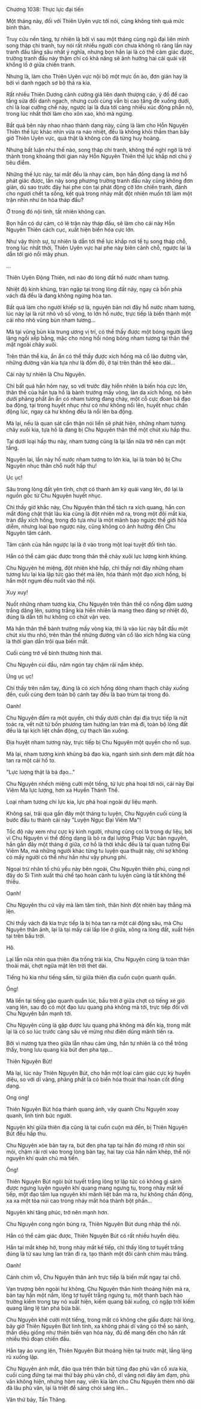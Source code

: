 




Chương 1038: Thực lực đại tiến


Một tháng này, đối với Thiên Uyên vực tới nói, cũng không tính quá mức bình thản.

Truy cứu nền tảng, tự nhiên là bởi vì sau một tháng cùng ngũ đại liên minh song tháp chi tranh, tuy nói rất nhiều người còn chưa không rõ ràng lần này tranh đấu tầng sâu nhất ý nghĩa, nhưng bọn hắn lại là có thể cảm giác được, trường tranh đấu này thậm chí có khả năng sẽ ảnh hưởng hai cái quái vật khổng lồ ở giữa chiến tranh.

Nhưng là, làm cho Thiên Uyên vực nội bộ một mực ồn ào, đơn giản hay là bởi vì danh ngạch sơ bộ thả ra kia.

Rất nhiều Thiên Dương cảnh cường giả liên danh thượng cáo, ý đồ để cao tầng sửa đổi danh ngạch, nhưng cuối cùng vẫn bị cao tầng đè xuống dưới, chỉ là loại cưỡng chế này, ngược lại là đưa tới càng nhiều xúc động phẫn nộ, trong lúc nhất thời làm cho xôn xao, khó mà ngừng.

Bất quá bên này nhao nhao thành dạng này, cũng là làm cho Hỗn Nguyên Thiên thế lực khác nhìn vừa ra náo nhiệt, đều là không khỏi thầm than bây giờ Thiên Uyên vực, quả thật là không còn đã từng huy hoàng.

Nhưng bất luận như thế nào, song tháp chi tranh, không thể nghi ngờ là trở thành trong khoảng thời gian này Hỗn Nguyên Thiên thế lực khắp nơi chú ý tiêu điểm.

Những thế lực này, tai mắt đều là nhạy cảm, bọn hắn đồng dạng là mơ hồ phát giác được, lần này song phương trường tranh đấu này cũng không đơn giản, dù sao trước đây hai phe còn tại phát động cỡ lớn chiến tranh, đánh cho ngươi chết ta sống, kết quả trong nháy mắt đột nhiên muốn tới làm một trận nhìn như ôn hòa tháp đấu?

Ở trong đó nội tình, tất nhiên không cạn.

Bọn hắn có dự cảm, có lẽ trận này tháp đấu, sẽ làm cho cái này Hỗn Nguyên Thiên cách cục, xuất hiện biến hóa cực lớn.

Như vậy thịnh sự, tự nhiên là dẫn tới thế lực khắp nơi tề tụ song tháp chỗ, trong lúc nhất thời, Thiên Uyên vực hai phe này biên cảnh chỗ, ngược lại là dẫn tới gió nổi mây phun.

...

Thiên Uyên Động Thiên, nơi nào đó lòng đất hồ nước nham tương.

Nhiệt độ kinh khủng, tràn ngập tại trong lòng đất này, ngay cả bốn phía vách đá đều là đang không ngừng hòa tan.

Bất quá làm cho người khiếp sợ là, nguyên bản nơi đây hồ nước nham tương, lúc này lại là rút nhỏ vô số vòng, to lớn hồ nước, trực tiếp là biến thành một cái nho nhỏ vũng bùn nham tương...

Mà tại vũng bùn kia trung ương vị trí, có thể thấy được một bóng người lẳng lặng ngồi xếp bằng, mặc cho nóng hổi nóng bỏng nham tương tại thân thể mặt ngoài chảy xuôi.

Trên thân thể kia, ẩn ẩn có thể thấy được xích hồng mà cổ lão đường vân, những đường vân kia tựa như là đốm đỏ, ở tại trên thân thể kéo dài...

Cái này tự nhiên là Chu Nguyên.

Chỉ bất quá hắn hôm nay, so với trước đây hiển nhiên là biến hóa cực lớn, thân thể của hắn tựa hồ là bành trướng mấy vòng, làn da xích hồng, nó bên dưới phảng phất ẩn ẩn có nham tương đang chảy, một cỗ cực đoan bá đạo ba động, tại trong huyết nhục như có như không nổi lên, huyết nhục chấn động lúc, ngay cả hư không đều là nổi lên ba động.

Mà lại, nếu là quan sát cẩn thận nói liền sẽ phát hiện, những nham tương chảy xuôi kia, tựa hồ là đang bị Chu Nguyên thân thể một chút xíu hấp thu.

Tại dưới loại hấp thu này, nham tương cũng là lại lần nữa trở nên cạn một tầng.

Nguyên lai, lần này hồ nước nham tương to lớn kia, lại là toàn bộ bị Chu Nguyên nhục thân chỗ nuốt hấp thu!

Ục ục!

Sâu trong lòng đất yên tĩnh, chợt có thanh âm kỳ quái vang lên, đó lại là nguồn gốc từ Chu Nguyên huyết nhục.

Chỉ thấy giờ khắc này, Chu Nguyên thân thể tách ra xích quang, hắn con mắt đóng chặt thật lâu kia cũng là đột nhiên mở ra, trong một đôi mắt kia, tràn đầy xích hồng, trong đó tựa như là một mảnh bạo ngược thế giới hỏa diễm, nhưng loại bạo ngược này, cũng không có ảnh hưởng đến Chu Nguyên tâm cảnh.

Tâm cảnh của hắn ngược lại là ở vào trong một loại tuyệt đối tỉnh táo.

Hắn có thể cảm giác được trong thân thể chảy xuôi lực lượng kinh khủng.

Chu Nguyên hé miệng, đột nhiên khẽ hấp, chỉ thấy nơi đây những nham tương lưu lại kia lập tức gào thét mà lên, hóa thành một đạo xích hồng, bị hắn một ngụm đều nuốt vào thể nội.

Xuy xuy!

Nuốt những nham tương kia, Chu Nguyên trên thân thể có nồng đậm sương trắng dâng lên, sương trắng kia hiển nhiên là mang theo đáng sợ nhiệt độ, đúng là dẫn tới hư không có chút vặn vẹo.

Mà hắn thân thể bành trướng mấy vòng kia, thì là vào lúc này bắt đầu một chút xíu thu nhỏ, trên thân thể những đường vân cổ lão xích hồng kia cũng là thời gian dần trôi qua biến mất.

Cuối cùng trở về bình thường hình thái.

Chu Nguyên cúi đầu, năm ngón tay chậm rãi nắm khép.

Ùng ục ục!

Chỉ thấy trên nắm tay, đúng là có xích hồng dòng nham thạch chảy xuống đến, cuối cùng đem toàn bộ cánh tay đều là bao trùm tại trong đó.

Oanh!

Chu Nguyên đấm ra một quyền, chỉ thấy dưới chân đại địa trực tiếp là nứt toác ra, vết nứt từ bốn phương tám hướng lan tràn mà đi, toàn bộ lòng đất đều là tại kịch liệt chấn động, cự thạch lăn xuống.

Địa huyệt nham tương này, trực tiếp bị Chu Nguyên một quyền cho nổ sụp.

Mà lại, nham tương kinh khủng bá đạo kia, ngạnh sinh sinh đem mặt đất hòa tan ra một cái hố to.

"Lực lượng thật là bá đạo..."

Chu Nguyên nhếch miệng cười một tiếng, từ lực phá hoại tới nói, cái này Đại Viêm Ma lực lượng, hơn xa Huyền Thánh Thể.

Loại nham tương chi lực kia, lực phá hoại ngoài dự liệu mạnh.

Không sai, trải qua gần đây một tháng tu luyện, Chu Nguyên cuối cùng là bước đầu tu thành cái này "Luyện Ngục Đại Viêm Ma"!

Tốc độ này xem như cực kỳ kinh người, nhưng cũng coi là trong dự liệu, bởi vì Chu Nguyên vì thế đồng dạng là bỏ ra đại lượng Pháp Vực bản nguyên, hắn gần đây một tháng ở giữa, cơ hồ là thời khắc đều là tại quan tưởng Đại Viêm Ma, mà những người khác từng tu luyện qua thuật này, chỉ sợ không có mấy người có thể như hắn như vậy phung phí.

Ngoại trừ nhân tố chủ yếu này bên ngoài, Chu Nguyên thiên phú, cùng nơi đây do Si Tinh xuất thủ chế tạo hoàn cảnh tu luyện cũng là tất không thể thiếu.

Oanh!

Chu Nguyên thu cứ vậy mà làm tâm tính, thân hình đột nhiên bay thẳng mà lên.

Chỉ thấy vách đá kia trực tiếp là bị hòa tan ra một cái động sâu, mà Chu Nguyên thân ảnh, lại là tại mấy cái lấp lóe ở giữa, xông ra lòng đất, xuất hiện tại trên bầu trời.

Hô.

Lại lần nữa nhìn qua thiên địa trống trải kia, Chu Nguyên cũng là toàn thân thoải mái, chợt ngửa mặt lên trời thét dài.

Tiếng hú kia như tiếng sấm, từ giữa thiên địa cuồn cuộn quanh quẩn.

Ông!

Mà liền tại tiếng gào quanh quẩn lúc, bầu trời ở giữa chợt có tiếng xé gió vang lên, sau đó có một đạo lưu quang phá không mà tới, trực tiếp đối với Chu Nguyên bắn mạnh tới.

Chu Nguyên cũng là gặp được lưu quang phá không mà đến kia, trong mắt lại là có so lúc trước càng sâu vẻ mừng như điên dũng mãnh tiến ra.

Bởi vì nương tựa theo giữa lẫn nhau cảm ứng, hắn tự nhiên là có thể trông thấy, trong lưu quang kia bút đen pha tạp...

Thiên Nguyên Bút!

Mà lại, lúc này Thiên Nguyên Bút, cho hắn một loại cảm giác cực kỳ huyền diệu, so với dĩ vãng, phảng phất là có biến hóa thoát thai hoán cốt đồng dạng.

Ong ong!

Thiên Nguyên Bút hóa thành quang ảnh, vây quanh Chu Nguyên xoay quanh, linh tính bức người.

Nguyên khí giữa thiên địa cũng là tại cuồn cuộn mà đến, bị Thiên Nguyên Bút đều hấp thu.

Chu Nguyên xòe bàn tay ra, bút đen pha tạp tại hắn đó mừng rỡ nhìn soi mói, chậm rãi rơi vào trong lòng bàn tay, hai tay của hắn nắm khép, thể nội nguyên khí quán chú mà tiến.

Ông!

Thiên Nguyên Bút ngòi bút tuyết trắng lông tơ lập tức có không gì sánh được ngưng luyện nguyên khí quang mang ngưng tụ, trong nháy mắt kế tiếp, một đạo tấm lụa nguyên khí mãnh liệt bắn mà ra, hư không chấn động, xa xa một tòa núi cao trong nháy mắt hóa thành bột phấn...

Nguyên khí tăng phúc, trở nên mạnh hơn.

Chu Nguyên cong ngón búng ra, Thiên Nguyên Bút dung nhập thể nội.

Hắn có thể cảm giác được, Thiên Nguyên Bút có rất nhiều huyền diệu.

Hắn tai mắt khép hờ, trong nháy mắt kế tiếp, chỉ thấy lông tơ tuyết trắng đúng là từ sau lưng lan tràn đi ra, tạo thành một đôi cánh chim màu trắng.

Oanh!

Cánh chim vỗ, Chu Nguyên thân ảnh trực tiếp là biến mất ngay tại chỗ.

Vạn trượng bên ngoài hư không, Chu Nguyên thân hình thoáng hiện mà ra, bàn tay hắn một nắm, lông tơ tuyết trắng ngưng tụ, một thanh bạch hào trường kiếm trong tay nó xuất hiện, kiếm quang bãi xuống, có ngập trời kiếm quang lăng lệ tàn phá bừa bãi.

Chu Nguyên khẽ cười một tiếng, trong mắt có không che giấu được hài lòng, bây giờ Thiên Nguyên Bút linh tính, xa không phải dĩ vãng có thể so sánh, thần diệu giống như thiên biến vạn hóa này, đủ để mang đến cho hắn rất nhiều thủ đoạn chiến đấu.

Hắn tay áo vung lên, Thiên Nguyên Bút thoáng hiện tại trước mặt, lẳng lặng rủ xuống lập.

Chu Nguyên ánh mắt, đảo qua trên thân bút từng đạo phù văn cổ xưa kia, cuối cùng đứng tại mai thứ bảy phù văn chỗ, dĩ vãng nơi đây ảm đạm, phù văn không hiện, nhưng hôm nay, viên kia làm cho Chu Nguyên thèm nhỏ dãi đã lâu phù văn, lại là triệt để sáng chói sáng lên...

Văn thứ bảy, Tấn Thăng.




